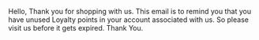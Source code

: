 Hello,
Thank you for shopping with us. This email is to remind you that you have unused Loyalty points in your account associated with us.
So please visit us before it gets expired.
Thank You.
